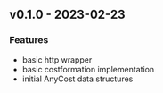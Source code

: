 <a name="v0.1.0"></a>
## v0.1.0 - 2023-02-23
### Features
- basic http wrapper
- basic costformation implementation
- initial AnyCost data structures

[Unreleased]: https://github.com/jjttech/cloudzero-client-go/compare/v0.1.0...HEAD
